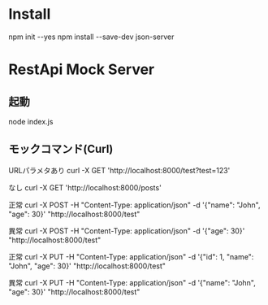 # Install
npm init --yes
npm install --save-dev json-server


# RestApi Mock Server
## 起動
node index.js

## モックコマンド(Curl)
URLパラメタあり
curl -X GET 'http://localhost:8000/test?test=123'

なし
curl -X GET 'http://localhost:8000/posts'

正常
curl -X POST -H "Content-Type: application/json" -d '{"name": "John", "age": 30}' "http://localhost:8000/test"

異常
curl -X POST -H "Content-Type: application/json" -d '{"age": 30}' "http://localhost:8000/test"

正常
curl -X PUT -H "Content-Type: application/json" -d '{"id": 1, "name": "John", "age": 30}' "http://localhost:8000/test"

異常
curl -X PUT -H "Content-Type: application/json" -d '{"name": "John", "age": 30}' "http://localhost:8000/test"


